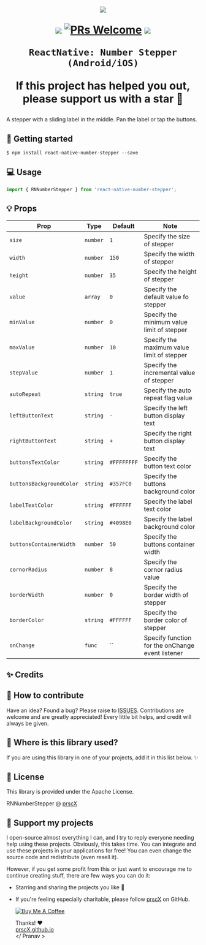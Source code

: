 <h1 align="center">

<p align="center">
  <img src="./assets/hero.gif" />
</p>

<p align="center">
  <a href="https://www.npmjs.com/package/react-native-number-stepper"><img src="http://img.shields.io/npm/v/react-native-number-stepper.svg?style=flat" /></a>
  <a href="https://github.com/prscX/react-native-number-stepper/pulls"><img alt="PRs Welcome" src="https://img.shields.io/badge/PRs-welcome-brightgreen.svg" /></a>
  <a href="https://github.com/prscX/react-native-number-stepper#License"><img src="https://img.shields.io/npm/l/react-native-number-stepper.svg?style=flat" /></a>
</p>


    ReactNative: Number Stepper (Android/iOS)

If this project has helped you out, please support us with a star 🌟
</h1>

A stepper with a sliding label in the middle. Pan the label or tap the buttons.


## 📖 Getting started

`$ npm install react-native-number-stepper --save`


## 💻 Usage

```javascript
import { RNNumberStepper } from 'react-native-number-stepper';

```

## 💡 Props


| Prop              | Type       | Default | Note                                                                                                       |
| ----------------- | ---------- | ------- | ---------------------------------------------------------------------------------------------------------- |
| `size`       | `number`     |   `1`      | Specify the size of stepper
| `width`       | `number`     |   `150`      | Specify the width of stepper
| `height`       | `number`     |   `35`      | Specify the height of stepper
| `value`       | `array`     |   `0`      | Specify the default value fo stepper
| `minValue`       | `number`     |    `0`     | Specify the minimum value limit of stepper
| `maxValue`       | `number`     |    `10`     | Specify the maximum value limit of stepper
| `stepValue`       | `number`     |    `1`     | Specify the incremental value of stepper
| `autoRepeat`       | `string`     |   `true`      | Specify the auto repeat flag value
| `leftButtonText`       | `string`     |   `-`      | Specify the left button display text
| `rightButtonText`       | `string`     |   `+`      | Specify the right button display text
| `buttonsTextColor`       | `string`     |   `#FFFFFFFF`      | Specify the button text color
| `buttonsBackgroundColor`       | `string`     |   `#357FC0`      | Specify the buttons background color
| `labelTextColor`       | `string`     |   `#FFFFFF`      | Specify the label text color
| `labelBackgroundColor`       | `string`     |   `#4098E0`      | Specify the label background color
| `buttonsContainerWidth`       | `number`     |   `50`      | Specify the buttons container width
| `cornorRadius`       | `number`     |   `8`      | Specify the cornor radius value
| `borderWidth`       | `number`     |   `0`      | Specify the border width of stepper
| `borderColor`       | `string`     |   `#FFFFFF`      | Specify the border color of stepper
| `onChange`       | `func`     |   ``      | Specify function for the onChange event listener


## ✨ Credits

## 🤔 How to contribute
Have an idea? Found a bug? Please raise to [ISSUES](https://github.com/prscX/react-native-number-stepper/issues).
Contributions are welcome and are greatly appreciated! Every little bit helps, and credit will always be given.

## 💫 Where is this library used?
If you are using this library in one of your projects, add it in this list below. ✨


## 📜 License
This library is provided under the Apache License.

RNNumberStepper @ [prscX](https://github.com/prscX)

## 💖 Support my projects
I open-source almost everything I can, and I try to reply everyone needing help using these projects. Obviously, this takes time. You can integrate and use these projects in your applications for free! You can even change the source code and redistribute (even resell it).

However, if you get some profit from this or just want to encourage me to continue creating stuff, there are few ways you can do it:
* Starring and sharing the projects you like 🚀
* If you're feeling especially charitable, please follow [prscX](https://github.com/prscX) on GitHub.

  <a href="https://www.buymeacoffee.com/prscX" target="_blank"><img src="https://www.buymeacoffee.com/assets/img/custom_images/orange_img.png" alt="Buy Me A Coffee" style="height: auto !important;width: auto !important;" ></a>

  Thanks! ❤️
  <br/>
  [prscX.github.io](https://prscx.github.io)
  <br/>
  </ Pranav >